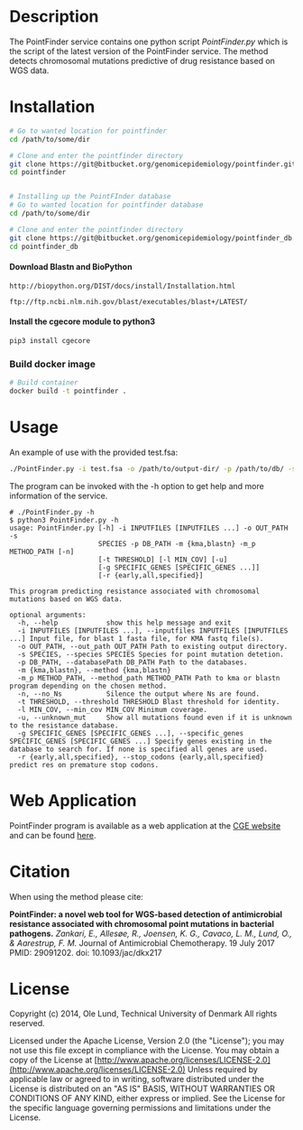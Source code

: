 
# Description

The PointFinder service contains one python script *PointFinder.py* which is the script of the latest version of the PointFinder service. The method detects chromosomal mutations predictive of drug resistance based on WGS data.

# Installation

```bash
# Go to wanted location for pointfinder
cd /path/to/some/dir

# Clone and enter the pointfinder directory
git clone https://git@bitbucket.org/genomicepidemiology/pointfinder.git
cd pointfinder


# Installing up the PointFInder database
# Go to wanted location for pointfinder database
cd /path/to/some/dir

# Clone and enter the pointfinder directory
git clone https://git@bitbucket.org/genomicepidemiology/pointfinder_db.git
cd pointfinder_db

```

#### Download Blastn and BioPython
```url
http://biopython.org/DIST/docs/install/Installation.html
```
```url
ftp://ftp.ncbi.nlm.nih.gov/blast/executables/blast+/LATEST/
```
#### Install the cgecore module to python3
```bash
pip3 install cgecore
```

### Build docker image
```bash
# Build container
docker build -t pointfinder .
```

# Usage
An example of use with the provided test.fsa: 
```bash
./PointFinder.py -i test.fsa -o /path/to/output-dir/ -p /path/to/db/ -s escherichia_coli -m blastn -m_p /path/to/blastn
```

The program can be invoked with the -h option to get help and more information of the service.

```
# ./PointFinder.py -h
$ python3 PointFinder.py -h
usage: PointFinder.py [-h] -i INPUTFILES [INPUTFILES ...] -o OUT_PATH -s
                      SPECIES -p DB_PATH -m {kma,blastn} -m_p METHOD_PATH [-n]
                      [-t THRESHOLD] [-l MIN_COV] [-u]
                      [-g SPECIFIC_GENES [SPECIFIC_GENES ...]]
                      [-r {early,all,specified}]

This program predicting resistance associated with chromosomal mutations based on WGS data.

optional arguments:
  -h, --help            show this help message and exit
  -i INPUTFILES [INPUTFILES ...], --inputfiles INPUTFILES [INPUTFILES ...] Input file, for blast 1 fasta file, for KMA fastq file(s).
  -o OUT_PATH, --out_path OUT_PATH Path to existing output directory.
  -s SPECIES, --species SPECIES Species for point mutation detetion.
  -p DB_PATH, --databasePath DB_PATH Path to the databases.
  -m {kma,blastn}, --method {kma,blastn}
  -m_p METHOD_PATH, --method_path METHOD_PATH Path to kma or blastn program depending on the chosen method.
  -n, --no_Ns           Silence the output where Ns are found.
  -t THRESHOLD, --threshold THRESHOLD Blast threshold for identity.
  -l MIN_COV, --min_cov MIN_COV Minimum coverage.
  -u, --unknown_mut     Show all mutations found even if it is unknown to the resistance database.
  -g SPECIFIC_GENES [SPECIFIC_GENES ...], --specific_genes SPECIFIC_GENES [SPECIFIC_GENES ...] Specify genes existing in the database to search for. If none is specified all genes are used.
  -r {early,all,specified}, --stop_codons {early,all,specified} predict res on premature stop codons.
```


# Web Application

PointFinder program is available as a web application at the [CGE website](http://www.genomicepidemiology.org/) and can be found [here](https://cge.cbs.dtu.dk/services/ResFinder/).


# Citation

When using the method please cite:

**PointFinder: a novel web tool for WGS-based detection of antimicrobial resistance associated with chromosomal point mutations in bacterial pathogens.**
*Zankari, E., Allesøe, R., Joensen, K. G., Cavaco, L. M., Lund, O., & Aarestrup, F. M.*
Journal of Antimicrobial Chemotherapy. 19 July 2017
PMID: 29091202. doi: 10.1093/jac/dkx217

# License

Copyright (c) 2014, Ole Lund, Technical University of Denmark All rights reserved.

Licensed under the Apache License, Version 2.0 (the "License"); you may not use this file except in compliance with the License. You may obtain a copy of the License at [http://www.apache.org/licenses/LICENSE-2.0](http://www.apache.org/licenses/LICENSE-2.0) Unless required by applicable law or agreed to in writing, software distributed under the License is distributed on an "AS IS" BASIS, WITHOUT WARRANTIES OR CONDITIONS OF ANY KIND, either express or implied. See the License for the specific language governing permissions and limitations under the License.

